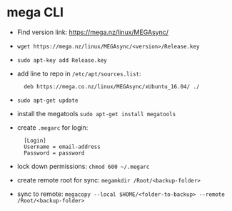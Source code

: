 # mega CLI

- Find version link: https://mega.nz/linux/MEGAsync/
- `wget https://mega.nz/linux/MEGAsync/<version>/Release.key`
- `sudo apt-key add Release.key`
- add line to repo in `/etc/apt/sources.list`:

  ```
    deb https://mega.co.nz/linux/MEGAsync/xUbuntu_16.04/ ./
  ```

- `sudo apt-get update`
- install the megatools `sudo apt-get install megatools`
- create `.megarc` for login:

  ```
    [Login]
    Username = email-address
    Password = password
  ```

- lock down permissions: `chmod 600 ~/.megarc`
- create remote root for sync: `megamkdir /Root/<backup-folder>`
- sync to remote:
`megacopy --local $HOME/<folder-to-backup> --remote /Root/<backup-folder>`
